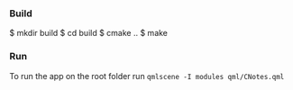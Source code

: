 ### Build
$ mkdir build
$ cd build
$ cmake ..
$ make

### Run
To run the app on the root folder run ```qmlscene -I modules qml/CNotes.qml```
